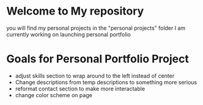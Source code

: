 # Welcome to My repository



you will find my personal projects in the "personal projects" folder
I am currently working on launching personal portfolio

# Goals for Personal Portfolio Project

* adjust skills section to wrap around to the left instead of center
* Change descriptions from temp descriptions to something more serious
* reformat contact section to make more interactable
* change color scheme on page

